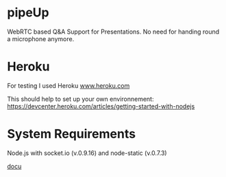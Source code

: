 pipeUp
======

WebRTC based Q&A Support for Presentations. No need for handing round a microphone anymore.

Heroku
======

For testing I used Heroku www.heroku.com

This should help to set up your own environnement:
https://devcenter.heroku.com/articles/getting-started-with-nodejs

System Requirements
======

Node.js with socket.io (v.0.9.16) and node-static (v.0.7.3)

[docu](doc/developer_doc.md)
